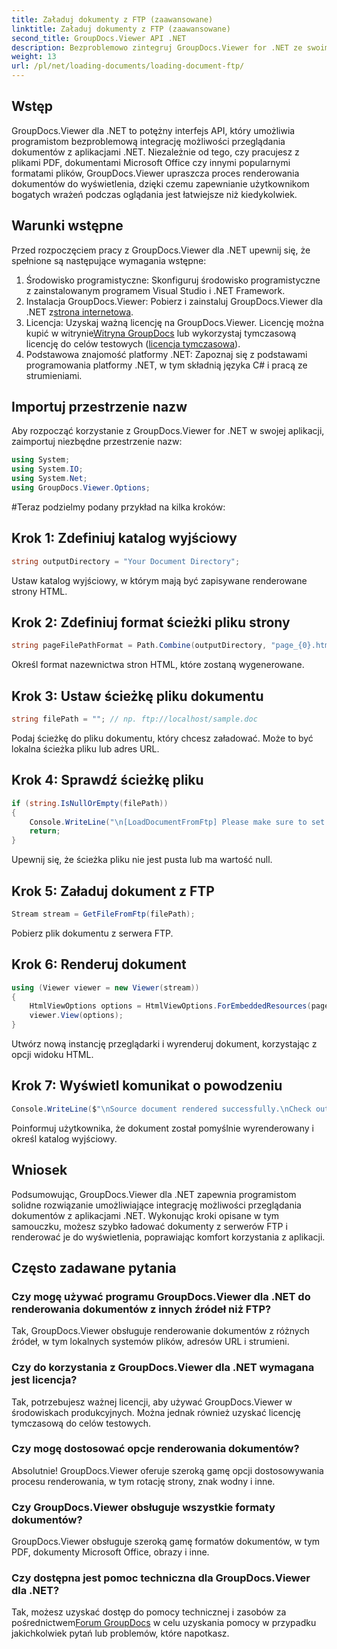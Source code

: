 ```yaml
---
title: Załaduj dokumenty z FTP (zaawansowane)
linktitle: Załaduj dokumenty z FTP (zaawansowane)
second_title: GroupDocs.Viewer API .NET
description: Bezproblemowo zintegruj GroupDocs.Viewer for .NET ze swoimi aplikacjami, aby efektywnie przeglądać dokumenty. Renderuj dokumenty z FTP bez wysiłku.
weight: 13
url: /pl/net/loading-documents/loading-document-ftp/
---
```

## Wstęp
GroupDocs.Viewer dla .NET to potężny interfejs API, który umożliwia programistom bezproblemową integrację możliwości przeglądania dokumentów z aplikacjami .NET. Niezależnie od tego, czy pracujesz z plikami PDF, dokumentami Microsoft Office czy innymi popularnymi formatami plików, GroupDocs.Viewer upraszcza proces renderowania dokumentów do wyświetlenia, dzięki czemu zapewnianie użytkownikom bogatych wrażeń podczas oglądania jest łatwiejsze niż kiedykolwiek.
## Warunki wstępne
Przed rozpoczęciem pracy z GroupDocs.Viewer dla .NET upewnij się, że spełnione są następujące wymagania wstępne:
1. Środowisko programistyczne: Skonfiguruj środowisko programistyczne z zainstalowanym programem Visual Studio i .NET Framework.
2.  Instalacja GroupDocs.Viewer: Pobierz i zainstaluj GroupDocs.Viewer dla .NET z[strona internetowa](https://releases.groupdocs.com/viewer/net/).
3.  Licencja: Uzyskaj ważną licencję na GroupDocs.Viewer. Licencję można kupić w witrynie[Witryna GroupDocs](https://purchase.groupdocs.com/buy) lub wykorzystaj tymczasową licencję do celów testowych ([licencja tymczasowa](https://purchase.groupdocs.com/temporary-license/)).
4. Podstawowa znajomość platformy .NET: Zapoznaj się z podstawami programowania platformy .NET, w tym składnią języka C# i pracą ze strumieniami.

## Importuj przestrzenie nazw
Aby rozpocząć korzystanie z GroupDocs.Viewer for .NET w swojej aplikacji, zaimportuj niezbędne przestrzenie nazw:
```csharp
using System;
using System.IO;
using System.Net;
using GroupDocs.Viewer.Options;
```
#Teraz podzielmy podany przykład na kilka kroków:
## Krok 1: Zdefiniuj katalog wyjściowy
```csharp
string outputDirectory = "Your Document Directory";
```
Ustaw katalog wyjściowy, w którym mają być zapisywane renderowane strony HTML.
## Krok 2: Zdefiniuj format ścieżki pliku strony
```csharp
string pageFilePathFormat = Path.Combine(outputDirectory, "page_{0}.html");
```
Określ format nazewnictwa stron HTML, które zostaną wygenerowane.
## Krok 3: Ustaw ścieżkę pliku dokumentu
```csharp
string filePath = ""; // np. ftp://localhost/sample.doc
```
Podaj ścieżkę do pliku dokumentu, który chcesz załadować. Może to być lokalna ścieżka pliku lub adres URL.
## Krok 4: Sprawdź ścieżkę pliku
```csharp
if (string.IsNullOrEmpty(filePath))
{
    Console.WriteLine("\n[LoadDocumentFromFtp] Please make sure to set a proper path to the file.");
    return;
}
```
Upewnij się, że ścieżka pliku nie jest pusta lub ma wartość null.
## Krok 5: Załaduj dokument z FTP
```csharp
Stream stream = GetFileFromFtp(filePath);
```
Pobierz plik dokumentu z serwera FTP.
## Krok 6: Renderuj dokument
```csharp
using (Viewer viewer = new Viewer(stream))
{
    HtmlViewOptions options = HtmlViewOptions.ForEmbeddedResources(pageFilePathFormat);
    viewer.View(options);
}
```
Utwórz nową instancję przeglądarki i wyrenderuj dokument, korzystając z opcji widoku HTML.
## Krok 7: Wyświetl komunikat o powodzeniu
```csharp
Console.WriteLine($"\nSource document rendered successfully.\nCheck output in {outputDirectory}.");
```
Poinformuj użytkownika, że dokument został pomyślnie wyrenderowany i określ katalog wyjściowy.

## Wniosek
Podsumowując, GroupDocs.Viewer dla .NET zapewnia programistom solidne rozwiązanie umożliwiające integrację możliwości przeglądania dokumentów z aplikacjami .NET. Wykonując kroki opisane w tym samouczku, możesz szybko ładować dokumenty z serwerów FTP i renderować je do wyświetlenia, poprawiając komfort korzystania z aplikacji.
## Często zadawane pytania
### Czy mogę używać programu GroupDocs.Viewer dla .NET do renderowania dokumentów z innych źródeł niż FTP?
Tak, GroupDocs.Viewer obsługuje renderowanie dokumentów z różnych źródeł, w tym lokalnych systemów plików, adresów URL i strumieni.
### Czy do korzystania z GroupDocs.Viewer dla .NET wymagana jest licencja?
Tak, potrzebujesz ważnej licencji, aby używać GroupDocs.Viewer w środowiskach produkcyjnych. Można jednak również uzyskać licencję tymczasową do celów testowych.
### Czy mogę dostosować opcje renderowania dokumentów?
Absolutnie! GroupDocs.Viewer oferuje szeroką gamę opcji dostosowywania procesu renderowania, w tym rotację strony, znak wodny i inne.
### Czy GroupDocs.Viewer obsługuje wszystkie formaty dokumentów?
GroupDocs.Viewer obsługuje szeroką gamę formatów dokumentów, w tym PDF, dokumenty Microsoft Office, obrazy i inne.
### Czy dostępna jest pomoc techniczna dla GroupDocs.Viewer dla .NET?
 Tak, możesz uzyskać dostęp do pomocy technicznej i zasobów za pośrednictwem[Forum GroupDocs](https://forum.groupdocs.com/c/viewer/9) w celu uzyskania pomocy w przypadku jakichkolwiek pytań lub problemów, które napotkasz.